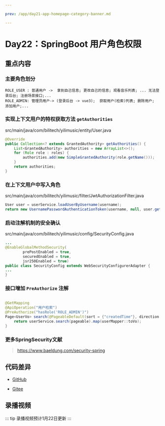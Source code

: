 ```yaml
---

prev: /app/day21-app-homepage-category-banner.md

---
```


# Day22：SpringBoot 用户角色权限

## 重点内容

### 主要角色划分
```
ROLE_USER : 普通用户 ->  拿到自己信息; 更改自己的信息; 观看音乐列表; ... 无法登录后台; 注册场景接口;...
ROLE_ADMIN: 管理员用户-> (登录后台 -> vue3);  获取用户(检索)列表; 删除用户; 添加用户;...
```

### 实现上下文用户的特权获取方法 `getAuthorities`

src/main/java/com/bilitech/yilimusic/entity/User.java

```java
@Override
public Collection<? extends GrantedAuthority> getAuthorities() {
    List<GrantedAuthority> authorities = new ArrayList<>();
    for (Role role : roles) {
        authorities.add(new SimpleGrantedAuthority(role.getName()));
    }
    return authorities;
}
```

### 在上下文用户中写入角色

src/main/java/com/bilitech/yilimusic/filter/JwtAuthorizationFilter.java

```java
User user = userService.loadUserByUsername(username);
return new UsernamePasswordAuthenticationToken(username, null, user.getAuthorities());

```

### 启动注解机制的安全确认

src/main/java/com/bilitech/yilimusic/config/SecurityConfig.java

```java
...
@EnableGlobalMethodSecurity(
        prePostEnabled = true,
        securedEnabled = true,
        jsr250Enabled = true)
public class SecurityConfig extends WebSecurityConfigurerAdapter {
...
}
```

### 接口增加 `PreAuthorize` 注解

```java

@GetMapping
@ApiOperation("用户检索")
@PreAuthorize("hasRole('ROLE_ADMIN')")
Page<UserVo> search(@PageableDefault(sort = {"createdTime"}, direction = Sort.Direction.ASC) Pageable pageable) {
    return userService.search(pageable).map(userMapper::toVo);
}
```


### 更多SpringSecurity文献

> https://www.baeldung.com/security-spring

## 代码差异

* [GitHub](https://github.com/programmer-yili/yili-music/commit/455a21bbd4ca8163f6c4a072555c06da6af97e2e)


* [Gitee](https://gitee.com/programmer-yili/yili-music/commit/455a21bbd4ca8163f6c4a072555c06da6af97e2e)



## 录播视频

::: tip
录播视频预计1月22日更新
:::

